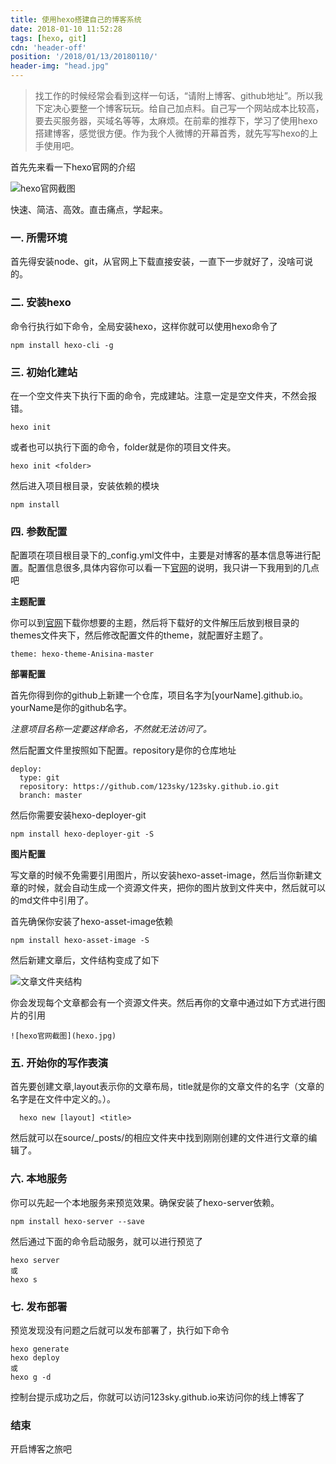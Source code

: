 ```yaml
---
title: 使用hexo搭建自己的博客系统
date: 2018-01-10 11:52:28
tags: [hexo, git]
cdn: 'header-off'
position: '/2018/01/13/20180110/'
header-img: "head.jpg"
---
```


>找工作的时候经常会看到这样一句话，“请附上博客、github地址”。所以我下定决心要整一个博客玩玩。给自己加点料。自己写一个网站成本比较高，要去买服务器，买域名等等，太麻烦。在前辈的推荐下，学习了使用hexo搭建博客，感觉很方便。作为我个人微博的开幕首秀，就先写写hexo的上手使用吧。

首先先来看一下hexo官网的介绍

![hexo官网截图](hexo.jpg)

快速、简洁、高效。直击痛点，学起来。

### 一. 所需环境

首先得安装node、git，从官网上下载直接安装，一直下一步就好了，没啥可说的。

### 二. 安装hexo

命令行执行如下命令，全局安装hexo，这样你就可以使用hexo命令了

```
npm install hexo-cli -g
```

### 三. 初始化建站

在一个空文件夹下执行下面的命令，完成建站。注意一定是空文件夹，不然会报错。

```
hexo init
```
    
或者也可以执行下面的命令，folder就是你的项目文件夹。

```
hexo init <folder>
```

然后进入项目根目录，安装依赖的模块

```
npm install
```

### 四. 参数配置

配置项在项目根目录下的_config.yml文件中，主要是对博客的基本信息等进行配置。配置信息很多,具体内容你可以看一下[官网](https://hexo.io/zh-cn/docs/configuration.html)的说明，我只讲一下我用到的几点吧

**主题配置**

  你可以到[官网](https://hexo.io/themes/)下载你想要的主题，然后将下载好的文件解压后放到根目录的themes文件夹下，然后修改配置文件的theme，就配置好主题了。

  ```
  theme: hexo-theme-Anisina-master
  ```

**部署配置**

  首先你得到你的github上新建一个仓库，项目名字为[yourName].github.io。yourName是你的github名字。

  *注意项目名称一定要这样命名，不然就无法访问了。*

  然后配置文件里按照如下配置。repository是你的仓库地址

  ```
  deploy:
    type: git
    repository: https://github.com/123sky/123sky.github.io.git
    branch: master
  ```

  然后你需要安装hexo-deployer-git

  ```
  npm install hexo-deployer-git -S
  ```

**图片配置**

  写文章的时候不免需要引用图片，所以安装hexo-asset-image，然后当你新建文章的时候，就会自动生成一个资源文件夹，把你的图片放到文件夹中，然后就可以的md文件中引用了。

  首先确保你安装了hexo-asset-image依赖

  ```
  npm install hexo-asset-image -S
  ```

  然后新建文章后，文件结构变成了如下

  ![文章文件夹结构](structure.png)

  你会发现每个文章都会有一个资源文件夹。然后再你的文章中通过如下方式进行图片的引用

  ```
  ![hexo官网截图](hexo.jpg)
  ```

### 五. 开始你的写作表演

首先要创建文章,layout表示你的文章布局，title就是你的文章文件的名字（文章的名字是在文件中定义的。）。

```
  hexo new [layout] <title>
```

然后就可以在source/_posts/的相应文件夹中找到刚刚创建的文件进行文章的编辑了。

### 六. 本地服务

你可以先起一个本地服务来预览效果。确保安装了hexo-server依赖。

```
npm install hexo-server --save
```

然后通过下面的命令启动服务，就可以进行预览了

```
hexo server
或
hexo s
```

### 七. 发布部署

预览发现没有问题之后就可以发布部署了，执行如下命令

```
hexo generate
hexo deploy
或
hexo g -d
```

控制台提示成功之后，你就可以访问123sky.github.io来访问你的线上博客了

### 结束

开启博客之旅吧